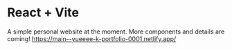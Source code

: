 # React + Vite

A simple personal website at the moment. More components and details are coming!
https://main--yueeee-k-portfolio-0001.netlify.app/



